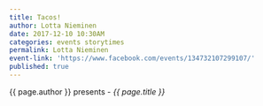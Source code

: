 ```yaml
---
title: Tacos!
author: Lotta Nieminen
date: 2017-12-10 10:30AM
categories: events storytimes
permalink: Lotta Nieminen
event-link: 'https://www.facebook.com/events/134732107299107/'
published: true
---
```

{{ page.author }} presents - *{{ page.title }}*
